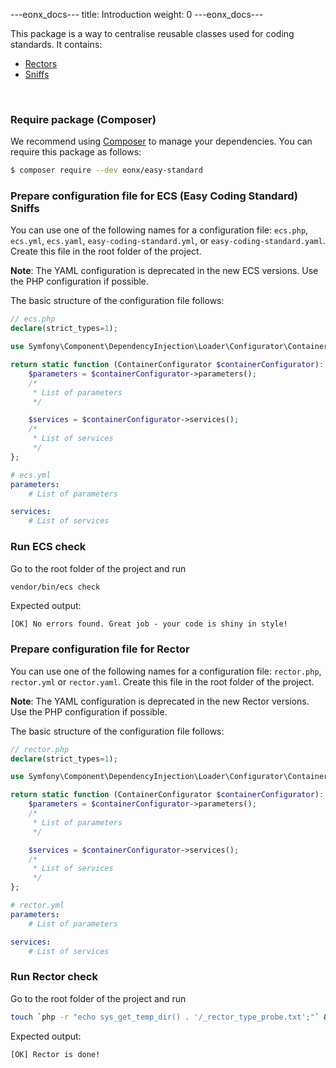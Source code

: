 ---eonx_docs---
title: Introduction
weight: 0
---eonx_docs---

This package is a way to centralise reusable classes used for coding standards. It contains:

- [Rectors][2]
- [Sniffs][3]

<br>

### Require package (Composer)

We recommend using [Composer][1] to manage your dependencies. You can require this package as follows:

```bash
$ composer require --dev eonx/easy-standard
```

### Prepare configuration file for ECS (Easy Coding Standard) Sniffs

You can use one of the following names for a configuration file: `ecs.php`, `ecs.yml`, `ecs.yaml`, `easy-coding-standard.yml`, or `easy-coding-standard.yaml`. Create this file in the root folder of the project.

**Note**: The YAML configuration is deprecated in the new ECS versions. Use the PHP configuration if possible.

The basic structure of the configuration file follows:
```php
// ecs.php
declare(strict_types=1);

use Symfony\Component\DependencyInjection\Loader\Configurator\ContainerConfigurator;

return static function (ContainerConfigurator $containerConfigurator): void {
    $parameters = $containerConfigurator->parameters();
    /*
     * List of parameters
     */

    $services = $containerConfigurator->services();
    /*
     * List of services
     */
};
```
```yaml
# ecs.yml
parameters:
    # List of parameters

services:
    # List of services
```

### Run ECS check

Go to the root folder of the project and run
```bash
vendor/bin/ecs check
```
Expected output:
```
[OK] No errors found. Great job - your code is shiny in style!
```

### Prepare configuration file for Rector

You can use one of the following names for a configuration file: `rector.php`, `rector.yml` or `rector.yaml`. Create this file in the root folder of the project.

**Note**: The YAML configuration is deprecated in the new Rector versions. Use the PHP configuration if possible.

The basic structure of the configuration file follows:
```php
// rector.php
declare(strict_types=1);

use Symfony\Component\DependencyInjection\Loader\Configurator\ContainerConfigurator;

return static function (ContainerConfigurator $containerConfigurator): void {
    $parameters = $containerConfigurator->parameters();
    /*
     * List of parameters
     */

    $services = $containerConfigurator->services();
    /*
     * List of services
     */
};
```
```yaml
# rector.yml
parameters:
    # List of parameters

services:
    # List of services
```
### Run Rector check

Go to the root folder of the project and run
```bash
touch `php -r "echo sys_get_temp_dir() . '/_rector_type_probe.txt';"` && vendor/bin/rector process --dry-run
```
Expected output:
```
[OK] Rector is done!
```

[1]: https://getcomposer.org/
[2]: https://github.com/rectorphp/rector
[3]: https://github.com/squizlabs/PHP_CodeSniffer
